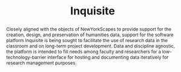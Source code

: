 ---
done: false
pid: inquisite
title: Inquisite
subtitle:
category: Software
cohort_year:
abstract: Closely aligned with the objects of NewYorkScapes to provide support for
  the creation, design, and preservation of humanities data, support for the software
  platform Inquisite is being sought to facilitate the use of research data in the
  classroom and on long-term project development. Data and discipline agnostic, the
  platform is intended to fill needs among faculty and researchers for a low-technology-barrier
  interface for hosting and documenting data iteratively for research management purposes.
limerick:
pis:
- wolf
- augst
link: http://www.inquisite.org/
local_image: inquisite.jpg
original_img: http://www.inquisite.org/images/inquisite_collage.png
layout: project
---